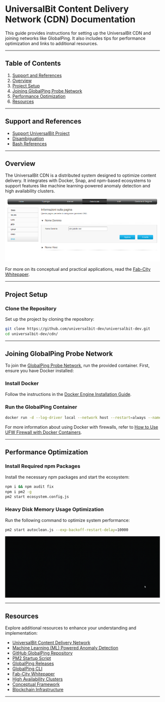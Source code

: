 # UniversalBit Content Delivery Network (CDN) Documentation

This guide provides instructions for setting up the UniversalBit CDN and joining networks like GlobalPing. It also includes tips for performance optimization and links to additional resources.

---

## Table of Contents
1. [Support and References](#support-and-references)
2. [Overview](#overview)
3. [Project Setup](#project-setup)
4. [Joining GlobalPing Probe Network](#joining-globalping-probe-network)
5. [Performance Optimization](#performance-optimization)
6. [Resources](#resources)

---

## Support and References

- [Support UniversalBit Project](https://github.com/universalbit-dev/universalbit-dev/tree/main/support)
- [Disambiguation](https://en.wikipedia.org/wiki/Wikipedia:Disambiguation)
- [Bash References](https://help.ubuntu.com/community/Bash)

---

## Overview

The UniversalBit CDN is a distributed system designed to optimize content delivery. It integrates with Docker, Snap, and npm-based ecosystems to support features like machine learning-powered anomaly detection and high availability clusters.

![Router CDN DNS jsDelivr](https://github.com/universalbit-dev/universalbit-dev/blob/main/cdn/images/router_cdn_dns_jsdelivr.png)

For more on its conceptual and practical applications, read the [Fab-City Whitepaper](https://github.com/universalbit-dev/CityGenerator/blob/master/Fab-City_Whitepaper.pdf).

---

## Project Setup

### Clone the Repository
Set up the project by cloning the repository:
```bash
git clone https://github.com/universalbit-dev/universalbit-dev.git
cd universalbit-dev/cdn/
```

---

## Joining GlobalPing Probe Network

To join the [GlobalPing Probe Network](https://globalping.io), run the provided container. First, ensure you have Docker installed:

### Install Docker
Follow the instructions in the [Docker Engine Installation Guide](https://docs.docker.com/engine/install/ubuntu/).

### Run the GlobalPing Container
```bash
docker run -d --log-driver local --network host --restart=always --name globalping-probe globalping/globalping-probe
```

For more information about using Docker with firewalls, refer to [How to Use UFW Firewall with Docker Containers](https://blog.jarrousse.org/2023/03/18/how-to-use-ufw-firewall-with-docker-containers/).

---

## Performance Optimization

### Install Required npm Packages
Install the necessary npm packages and start the ecosystem:
```bash
npm i && npm audit fix
npm i pm2 -g
pm2 start ecosystem.config.js
```

### Heavy Disk Memory Usage Optimization
Run the following command to optimize system performance:
```bash
pm2 start autoclean.js --exp-backoff-restart-delay=10000
```

![Content Delivery Network in Action](https://github.com/universalbit-dev/universalbit-dev/blob/main/cdn/images/gif/content_delivery_network_live.gif)

---

## Resources

Explore additional resources to enhance your understanding and implementation:

- [UniversalBit Content Delivery Network](https://www.universalbitcdn.it)
- [Machine Learning (ML) Powered Anomaly Detection](https://learn.netdata.cloud/docs/machine-learning-and-anomaly-detection/machine-learning-ml-powered-anomaly-detection)
- [GitHub GlobalPing Repository](https://github.com/jsdelivr/globalping)
- [PM2 Startup Script](https://pm2.keymetrics.io/docs/usage/startup/)
- [GlobalPing Releases](https://github.com/jsdelivr/globalping-cli/releases)
- [GlobalPing CLI](https://github.com/jsdelivr/globalping-cli)
- [Fab-City Whitepaper](https://github.com/universalbit-dev/CityGenerator/blob/master/Fab-City_Whitepaper.pdf)
- [High Availability Clusters](https://github.com/universalbit-dev/HArmadillium)
- [Conceptual Framework](https://en.wikipedia.org/wiki/Conceptual_framework)
- [Blockchain Infrastructure](https://github.com/universalbit-dev/universalbit-dev/tree/main/blockchain)

---
